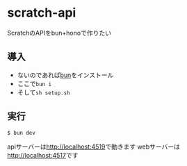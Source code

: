 # scratch-api
ScratchのAPIをbun+honoで作りたい
## 導入
- ないのであれば[bun](https://bun.sh/)をインストール
- ここで`bun i`
- そして`sh setup.sh`
## 実行
```sh
$ bun dev
```
apiサーバーは[http://localhost:4519](http://localhost:4519)で動きます
webサーバーは[http://localhost:4517](http://localhost:4517)です
